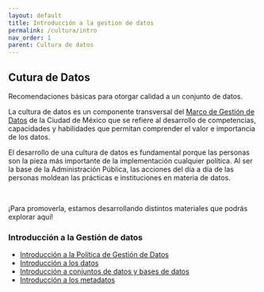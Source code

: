```yaml
---
layout: default
title: Introducción a la gestion de datos
permalink: /cultura/intro
nav_order: 1
parent: Cultura de datos
---
```

<div class="nonfooter text-justify ">

<h2>Cutura de Datos</h2>
<p class="text-muted">
  Recomendaciones básicas para otorgar calidad a un conjunto de datos.
</p>

<p>La cultura de datos es un componente transversal del <a href="https://gobcdmx.github.io/politicadedatos/marco_legal">Marco de Gestión de Datos</a>  de la Ciudad de México  que se refiere al desarrollo de competencias, capacidades y habilidades que permitan comprender el valor e importancia de los datos.</p>

<p>
El desarrollo de una cultura de datos es fundamental porque las personas son la pieza más importante de la implementación cualquier política. Al ser la base de la Administración Pública, las acciones del día a día de las personas moldean las prácticas e instituciones en materia de datos.
</p> <br>

¡Para promoverla, estamos desarrollando distintos materiales que podrás explorar aquí!

<h3>Introducción a la Gestión de datos</h3>

<ul>
<li> <a target="_blank" href="https://viriesc.github.io/micrositio_adip/assets/ppts/2. Intro_politica.pdf"  download="Intro a politica.pdf">Introducción a la Política de Gestión de Datos</a> </li>

<li> <a target="_blank" href="https://viriesc.github.io/micrositio_adip/assets/ppts/3. Intro_datos.pdf" download="intro a datos.pdf">Introducción a los datos</a></li>

<li><a target="_blank" href="https://viriesc.github.io/micrositio_adip/assets/diccionario.pdf" download="Intro a datos.pdf">Introducción a conjuntos de datos y bases de datos</a></li> 

<li><a target="_blank" href="https://viriesc.github.io/micrositio_adip/assets/ppts/intro_metadatos.pdf" download="Intro a Metadatos.pdf">Introducción a los metadatos</a> </li> 

</ul>


</div>
